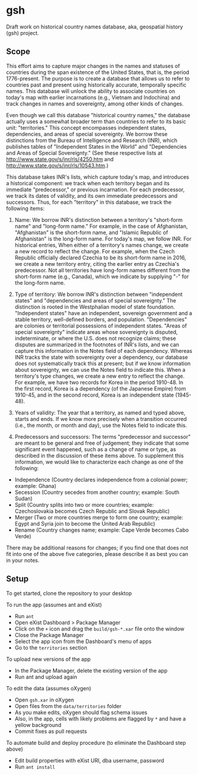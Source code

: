 # gsh
Draft work on historical country names database, aka, geospatial history (gsh) project.

## Scope

This effort aims to capture major changes in the names and statuses of countries during the span existence of the United States, that is, the period 1776-present. The purpose is to create a database that allows us to refer to countries past and present using historically accurate, temporally specific names. This database will unlock the ability to associate countries on today's map with earlier incarnations (e.g., Vietnam and Indochina) and track changes in names and sovereignty, among other kinds of changes.

Even though we call this database "historical country names," the database actually uses a somewhat broader term than countries to refer to its basic unit: "territories." This concept encompasses independent states, dependencies, and areas of special sovereignty. We borrow these distinctions from the Bureau of Intelligence and Research (INR), which publishes tables of "Independent States in the World" and "Dependencies and Areas of Special Sovereignty." (See these respective lists at http://www.state.gov/s/inr/rls/4250.htm and http://www.state.gov/s/inr/rls/10543.htm.) 

This database takes INR's lists, which capture today's map, and introduces a historical component: we track when each territory began and its immediate "predecessor," or previous incarnation. For each predecessor, we track its dates of validity, and its own immediate predecessors and successors. Thus, for each "territory" in this database, we track the following items:

1. Name: We borrow INR's distinction between a territory's "short-form name" and "long-form name." For example, in the case of Afghanistan, "Afghanistan" is the short-form name, and "Islamic Republic of Afghanistan" is the long-form name. For today's map, we follow INR. For historical entries, When either of a territory's names change, we create a new record to reflect the change. For example, when the Czech Republic officially declared Czechia to be its short-form name in 2016, we create a new territory entry, citing the earlier entry as Czechia's predecessor. Not all territories have long-form names different from the short-form name (e.g., Canada), which we indicate by supplying "-" for the long-form name.

2. Type of territory: We borrow INR's distinction between "independent states" and "dependencies and areas of special sovereignty." The distinction is rooted in the Westphalian model of state foundation. "Independent states" have an independent, sovereign government and a stable territory, well-defined borders, and population. "Dependencies" are colonies or territorial possessions of independent states. "Areas of special sovereignty" indicate areas whose sovereignty is disputed, indeterminate, or where the U.S. does not recognize claims; these disputes are summarized in the footnotes of INR's lists, and we can capture this information in the Notes field of each dependency. Whereas INR tracks the state with sovereignty over a dependency, our database does not systematically track this at present; but if we know information about sovereignty, we can use the Notes field to indicate this. When a territory's type changes, we create a new entry to reflect the change. For example, we have two records for Korea in the period 1910-48. In the first record, Korea is a dependency (of the Japanese Empire) from 1910-45, and in the second record, Korea is an independent state (1945-48).

3. Years of validity: The year that a territory, as named and typed above, starts and ends. If we know more precisely when a transition occurred (i.e., the month, or month and day), use the Notes field to indicate this.

4. Predecessors and successors: The terms "predecessor and successor" are meant to be general and free of judgement; they indicate that some significant event happened, such as a change of name or type, as described in the discussion of these items above. To supplement this information, we would like to characterize each change as one of the following:

- Independence (Country declares independence from a colonial power; example: Ghana)
- Secession (Country secedes from another country; example: South Sudan)
- Split (Country splits into two or more countries; example: Czechoslovakia becomes Czech Republic and Slovak Republic)
- Merger (Two or more countries merge to form one country; example: Egypt and Syria join to become the United Arab Republic)
- Rename (Country changes name; example: Cape Verde becomes Cabo Verde)

There may be additional reasons for changes; if you find one that does not fit into one of the above five categories, please describe it as best you can in your notes.

## Setup

To get started, clone the repository to your desktop

To run the app (assumes ant and eXist)
- Run `ant`
- Open eXist Dashboard > Package Manager
- Click on the `+` icon and drag the `build/gsh-*.xar` file onto the window 
- Close the Package Manager
- Select the app icon from the Dashboard's menu of apps
- Go to the `territories` section

To upload new versions of the app
- In the Package Manager, delete the existing version of the app
- Run ant and upload again

To edit the data (assumes oXygen)
- Open `gsh.xar` in oXygen
- Open files from the `data/territories` folder
- As you make edits, oXygen should flag schema issues
- Also, in the app, cells with likely problems are flagged by `*` and have a yellow background
- Commit fixes as pull requests

To automate build and deploy procedure (to eliminate the Dashboard step above)
- Edit build properties with eXist URI, dba username, password
- Run `ant install`

